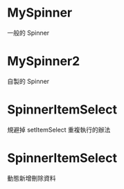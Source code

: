 # MySpinner
一般的 Spinner

# MySpinner2
自製的 Spinner

# SpinnerItemSelect
規避掉 setItemSelect 重複執行的辦法

# SpinnerItemSelect
動態新增刪除資料
